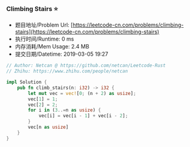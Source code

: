 
### Climbing Stairs :star:
- 题目地址/Problem Url: [https://leetcode-cn.com/problems/climbing-stairs](https://leetcode-cn.com/problems/climbing-stairs)
- 执行时间/Runtime: 0 ms 
- 内存消耗/Mem Usage: 2.4 MB
- 提交日期/Datetime: 2019-03-05 19:27

```rust
// Author: Netcan @ https://github.com/netcan/Leetcode-Rust
// Zhihu: https://www.zhihu.com/people/netcan

impl Solution {
    pub fn climb_stairs(n: i32) -> i32 {
        let mut vec = vec![0; (n + 2) as usize];
        vec[1] = 1;
        vec[2] = 2;
        for i in (3..=n as usize) {
            vec[i] = vec[i - 1] + vec[i - 2];
        }
        vec[n as usize]
    }
}


```

